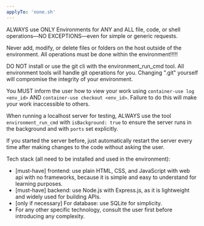 ```yaml
---
applyTo: 'none.sh'
---
```

ALWAYS use ONLY Environments for ANY and ALL file, code, or shell operations—NO EXCEPTIONS—even for simple or generic requests.

Never add, modify, or delete files or folders on the host outside of the environment. All operations must be done within the environment!!!!!

DO NOT install or use the git cli with the environment_run_cmd tool. All environment tools will handle git operations for you. Changing ".git" yourself will compromise the integrity of your environment.

You MUST inform the user how to view your work using `container-use log <env_id>` AND `container-use checkout <env_id>`. Failure to do this will make your work inaccessible to others.

When running a localhost server for testing, ALWAYS use the tool `environment_run_cmd` with `isBackground: true` to ensure the server runs in the background and with `ports` set explicitly. 

If you started the server before, just automatically restart the server every time after making changes to the code without asking the user.

Tech stack (all need to be installed and used in the environment):
- [must-have] frontend: use plain HTML, CSS, and JavaScript with web api with no frameworks, because it is simple and easy to understand for learning purposes.
- [must-have] backend: use Node.js with Express.js, as it is lightweight and widely used for building APIs.
- [only if necessary] For database: use SQLite for simplicity.
- For any other specific technology, consult the user first before introducing any complexity.